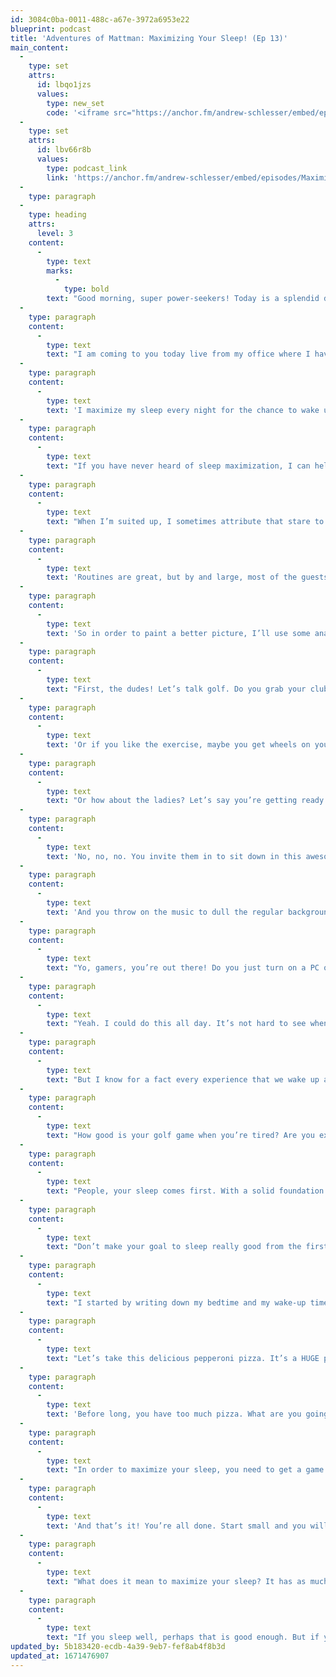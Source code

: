 ```yaml
---
id: 3084c0ba-0011-488c-a67e-3972a6953e22
blueprint: podcast
title: 'Adventures of Mattman: Maximizing Your Sleep! (Ep 13)'
main_content:
  -
    type: set
    attrs:
      id: lbqo1jzs
      values:
        type: new_set
        code: '<iframe src="https://anchor.fm/andrew-schlesser/embed/episodes/Maximizing-Your-Sleep-e14edg4/a-a64p5sf" height="102px" width="400px" frameborder="0" scrolling="no"></iframe>'
  -
    type: set
    attrs:
      id: lbv66r8b
      values:
        type: podcast_link
        link: 'https://anchor.fm/andrew-schlesser/embed/episodes/Maximizing-Your-Sleep-e14edg4/a-a64p5sf'
  -
    type: paragraph
  -
    type: heading
    attrs:
      level: 3
    content:
      -
        type: text
        marks:
          -
            type: bold
        text: "Good morning, super power-seekers! Today is a splendid day to get things done!\_"
  -
    type: paragraph
    content:
      -
        type: text
        text: "I am coming to you today live from my office where I have everything I need within arm’s reach to be productive. I’ve got the swivel chair set to the right height, my Chamomile tea is piping hot and ready for consumption, and my curtains are open allowing the sun to pour in!\_"
  -
    type: paragraph
    content:
      -
        type: text
        text: 'I maximize my sleep every night for the chance to wake up and do something great in here every day. Maybe I’ll write a little, maybe I’ll plan a little, maybe I’ll smash some monsters for loot! Depends on what I’ve written down for my morning routine this week. But in order to create this opportunity, I first have to maximize my sleep.'
  -
    type: paragraph
    content:
      -
        type: text
        text: "If you have never heard of sleep maximization, I can help! I ask people what they think good sleep is all the time. Or I ask them if they know how to maximize their sleep. The response is typically a blank stare.\_"
  -
    type: paragraph
    content:
      -
        type: text
        text: "When I’m suited up, I sometimes attribute that stare to their reaction to seeing a grown man wearing a mattress and pink glasses. But not always! When I do get a response, the most common one is a tidbit about a bedtime routine. Solid!\_"
  -
    type: paragraph
    content:
      -
        type: text
        text: 'Routines are great, but by and large, most of the guests at Sweet Dreams, my friends, or the public, in general, don’t know or greatly underestimate the power of sleep maximization. We’re looking for 1% better sleep every night!'
  -
    type: paragraph
    content:
      -
        type: text
        text: 'So in order to paint a better picture, I’ll use some analogies, because there isn’t any experience in this world that we don’t try to maximize if it’s something we enjoy doing.'
  -
    type: paragraph
    content:
      -
        type: text
        text: "First, the dudes! Let’s talk golf. Do you grab your clubs, put the strap over your shoulder, walk the course, and swing all day? Some of us prefer to upgrade to the golf cart because it’s fun, convenient, and awesome!\_"
  -
    type: paragraph
    content:
      -
        type: text
        text: 'Or if you like the exercise, maybe you get wheels on your golf bag so you get around the course easier. And do you just golf? During your round, do you perhaps enjoy a tasty adult beverage every couple of holes because you are with people you enjoy and the time is right? Golf is good, but with the right people and the right accessories, golf is great!'
  -
    type: paragraph
    content:
      -
        type: text
        text: "Or how about the ladies? Let’s say you’re getting ready for a friend to come over.; somebody you haven’t seen in a year because of the pandemic. It’s time to catch up! Are you going to stand in the doorway and talk the whole time?\_"
  -
    type: paragraph
    content:
      -
        type: text
        text: 'No, no, no. You invite them in to sit down in this awesome sofa setup you have in the living room. You bust out the “it’s a good day to drink” adult beverage because this is a special day!'
  -
    type: paragraph
    content:
      -
        type: text
        text: 'And you throw on the music to dull the regular background noise so now you can really focus on what your friend is saying. Meeting up with old friends is great, but with the right atmosphere and the right refreshments, meeting old friends is even better!'
  -
    type: paragraph
    content:
      -
        type: text
        text: "Yo, gamers, you’re out there! Do you just turn on a PC or console and start gaming? Or do you have a headset to chat with the crew? What kind of chair are you sitting in? Is it a dining room chair or one that is built for hours of gaming? Are you using one monitor or two? Do they pivot? Do you have lights on your PC/mouse/keyboard? Does your desk raise up so you can stand instead of sitting all day?\_"
  -
    type: paragraph
    content:
      -
        type: text
        text: "Yeah. I could do this all day. It’s not hard to see when it’s our exciting hobbies. Maximizing an experience is built into our culture, except when it comes to sleep. Sleep is this thing that we know we need, we know we do it, but to measure how much and quality is very difficult.\_"
  -
    type: paragraph
    content:
      -
        type: text
        text: "But I know for a fact every experience that we wake up and look forward to doing is enhanced to even higher levels when you maximize your sleep. Sleep is a catalyst!\_"
  -
    type: paragraph
    content:
      -
        type: text
        text: "How good is your golf game when you’re tired? Are you excited to see your forever friend with circles under your eyes? And do you think you’re a better gamer when your reaction time is 20% slower because you stay up late gaming and not taking care of your body?\_"
  -
    type: paragraph
    content:
      -
        type: text
        text: "People, your sleep comes first. With a solid foundation of sleep, the actions in our lives are richer, have more potential for excellence, and you may find new avenues to explore.\_"
  -
    type: paragraph
    content:
      -
        type: text
        text: "Don’t make your goal to sleep really good from the first night. Instead, let’s try to sleep 1% better every night.\_"
  -
    type: paragraph
    content:
      -
        type: text
        text: "I started by writing down my bedtime and my wake-up time every week. From there, you can add more sleep habits as time goes on. One percent may not sound like a huge improvement, but it is, and I can prove it!\_"
  -
    type: paragraph
    content:
      -
        type: text
        text: "Let’s take this delicious pepperoni pizza. It’s a HUGE pizza! And it’s 100 pieces when perfectly sliced. Every day I will bake this pie and give you 1% more than the day before. Today, day one, you get one slice. On day two, you get two slices.\_"
  -
    type: paragraph
    content:
      -
        type: text
        text: 'Before long, you have too much pizza. What are you going to do on day 32? Or what about day 85? 85 slices of pizza! Yes! This is what I’m talking about! The same applies to your sleep habits. Each day is a little more effort and before you know it, you’re waking up with superpowers!'
  -
    type: paragraph
    content:
      -
        type: text
        text: "In order to maximize your sleep, you need to get a game plan.\_ My No. 1 recommendation is to start by writing down your bedtime and wake-up time for a whole week. Repeat this habit every week or if that’s too much, plan out the week before a really important event like your vaccine shots, a test in school, or a deadline at work.\_"
  -
    type: paragraph
    content:
      -
        type: text
        text: 'And that’s it! You’re all done. Start small and you will begin your journey to greatness!'
  -
    type: paragraph
    content:
      -
        type: text
        text: "What does it mean to maximize your sleep? It has as much to do with your habits while you are awake. It means making decisions that enhance your sleep experience so your body gets the rest it deserves.\_"
  -
    type: paragraph
    content:
      -
        type: text
        text: "If you sleep well, perhaps that is good enough. But if you maximize your sleep, you can go from good to great! Unlock your superpowers and show the world your true potential!\_\_"
updated_by: 5b183420-ecdb-4a39-9eb7-fef8ab4f8b3d
updated_at: 1671476907
---
```

